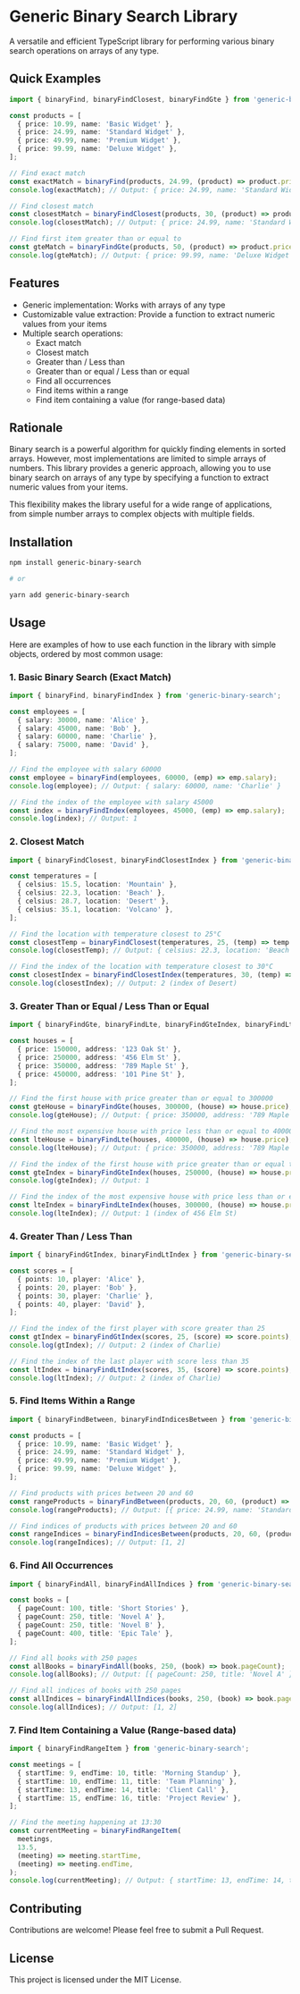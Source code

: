 # Generic Binary Search Library

A versatile and efficient TypeScript library for performing various binary search operations on arrays of any type.

## Quick Examples

```typescript
import { binaryFind, binaryFindClosest, binaryFindGte } from 'generic-binary-search';

const products = [
  { price: 10.99, name: 'Basic Widget' },
  { price: 24.99, name: 'Standard Widget' },
  { price: 49.99, name: 'Premium Widget' },
  { price: 99.99, name: 'Deluxe Widget' },
];

// Find exact match
const exactMatch = binaryFind(products, 24.99, (product) => product.price);
console.log(exactMatch); // Output: { price: 24.99, name: 'Standard Widget' }

// Find closest match
const closestMatch = binaryFindClosest(products, 30, (product) => product.price);
console.log(closestMatch); // Output: { price: 24.99, name: 'Standard Widget' }

// Find first item greater than or equal to
const gteMatch = binaryFindGte(products, 50, (product) => product.price);
console.log(gteMatch); // Output: { price: 99.99, name: 'Deluxe Widget' }
```

## Features

- Generic implementation: Works with arrays of any type
- Customizable value extraction: Provide a function to extract numeric values from your items
- Multiple search operations:
  - Exact match
  - Closest match
  - Greater than / Less than
  - Greater than or equal / Less than or equal
  - Find all occurrences
  - Find items within a range
  - Find item containing a value (for range-based data)

## Rationale

Binary search is a powerful algorithm for quickly finding elements in sorted arrays. However, most implementations are limited to simple arrays of numbers. This library provides a generic approach, allowing you to use binary search on arrays of any type by specifying a function to extract numeric values from your items.

This flexibility makes the library useful for a wide range of applications, from simple number arrays to complex objects with multiple fields.

## Installation

```bash
npm install generic-binary-search

# or

yarn add generic-binary-search
```

## Usage

Here are examples of how to use each function in the library with simple objects, ordered by most common usage:

### 1. Basic Binary Search (Exact Match)

```typescript
import { binaryFind, binaryFindIndex } from 'generic-binary-search';

const employees = [
  { salary: 30000, name: 'Alice' },
  { salary: 45000, name: 'Bob' },
  { salary: 60000, name: 'Charlie' },
  { salary: 75000, name: 'David' },
];

// Find the employee with salary 60000
const employee = binaryFind(employees, 60000, (emp) => emp.salary);
console.log(employee); // Output: { salary: 60000, name: 'Charlie' }

// Find the index of the employee with salary 45000
const index = binaryFindIndex(employees, 45000, (emp) => emp.salary);
console.log(index); // Output: 1
```

### 2. Closest Match

```typescript
import { binaryFindClosest, binaryFindClosestIndex } from 'generic-binary-search';

const temperatures = [
  { celsius: 15.5, location: 'Mountain' },
  { celsius: 22.3, location: 'Beach' },
  { celsius: 28.7, location: 'Desert' },
  { celsius: 35.1, location: 'Volcano' },
];

// Find the location with temperature closest to 25°C
const closestTemp = binaryFindClosest(temperatures, 25, (temp) => temp.celsius);
console.log(closestTemp); // Output: { celsius: 22.3, location: 'Beach' }

// Find the index of the location with temperature closest to 30°C
const closestIndex = binaryFindClosestIndex(temperatures, 30, (temp) => temp.celsius);
console.log(closestIndex); // Output: 2 (index of Desert)
```

### 3. Greater Than or Equal / Less Than or Equal

```typescript
import { binaryFindGte, binaryFindLte, binaryFindGteIndex, binaryFindLteIndex } from 'generic-binary-search';

const houses = [
  { price: 150000, address: '123 Oak St' },
  { price: 250000, address: '456 Elm St' },
  { price: 350000, address: '789 Maple St' },
  { price: 450000, address: '101 Pine St' },
];

// Find the first house with price greater than or equal to 300000
const gteHouse = binaryFindGte(houses, 300000, (house) => house.price);
console.log(gteHouse); // Output: { price: 350000, address: '789 Maple St' }

// Find the most expensive house with price less than or equal to 400000
const lteHouse = binaryFindLte(houses, 400000, (house) => house.price);
console.log(lteHouse); // Output: { price: 350000, address: '789 Maple St' }

// Find the index of the first house with price greater than or equal to 250000
const gteIndex = binaryFindGteIndex(houses, 250000, (house) => house.price);
console.log(gteIndex); // Output: 1

// Find the index of the most expensive house with price less than or equal to 300000
const lteIndex = binaryFindLteIndex(houses, 300000, (house) => house.price);
console.log(lteIndex); // Output: 1 (index of 456 Elm St)
```

### 4. Greater Than / Less Than

```typescript
import { binaryFindGtIndex, binaryFindLtIndex } from 'generic-binary-search';

const scores = [
  { points: 10, player: 'Alice' },
  { points: 20, player: 'Bob' },
  { points: 30, player: 'Charlie' },
  { points: 40, player: 'David' },
];

// Find the index of the first player with score greater than 25
const gtIndex = binaryFindGtIndex(scores, 25, (score) => score.points);
console.log(gtIndex); // Output: 2 (index of Charlie)

// Find the index of the last player with score less than 35
const ltIndex = binaryFindLtIndex(scores, 35, (score) => score.points);
console.log(ltIndex); // Output: 2 (index of Charlie)
```

### 5. Find Items Within a Range

```typescript
import { binaryFindBetween, binaryFindIndicesBetween } from 'generic-binary-search';

const products = [
  { price: 10.99, name: 'Basic Widget' },
  { price: 24.99, name: 'Standard Widget' },
  { price: 49.99, name: 'Premium Widget' },
  { price: 99.99, name: 'Deluxe Widget' },
];

// Find products with prices between 20 and 60
const rangeProducts = binaryFindBetween(products, 20, 60, (product) => product.price);
console.log(rangeProducts); // Output: [{ price: 24.99, name: 'Standard Widget' }, { price: 49.99, name: 'Premium Widget' }]

// Find indices of products with prices between 20 and 60
const rangeIndices = binaryFindIndicesBetween(products, 20, 60, (product) => product.price);
console.log(rangeIndices); // Output: [1, 2]
```

### 6. Find All Occurrences

```typescript
import { binaryFindAll, binaryFindAllIndices } from 'generic-binary-search';

const books = [
  { pageCount: 100, title: 'Short Stories' },
  { pageCount: 250, title: 'Novel A' },
  { pageCount: 250, title: 'Novel B' },
  { pageCount: 400, title: 'Epic Tale' },
];

// Find all books with 250 pages
const allBooks = binaryFindAll(books, 250, (book) => book.pageCount);
console.log(allBooks); // Output: [{ pageCount: 250, title: 'Novel A' }, { pageCount: 250, title: 'Novel B' }]

// Find all indices of books with 250 pages
const allIndices = binaryFindAllIndices(books, 250, (book) => book.pageCount);
console.log(allIndices); // Output: [1, 2]
```

### 7. Find Item Containing a Value (Range-based data)

```typescript
import { binaryFindRangeItem } from 'generic-binary-search';

const meetings = [
  { startTime: 9, endTime: 10, title: 'Morning Standup' },
  { startTime: 10, endTime: 11, title: 'Team Planning' },
  { startTime: 13, endTime: 14, title: 'Client Call' },
  { startTime: 15, endTime: 16, title: 'Project Review' },
];

// Find the meeting happening at 13:30
const currentMeeting = binaryFindRangeItem(
  meetings,
  13.5,
  (meeting) => meeting.startTime,
  (meeting) => meeting.endTime,
);
console.log(currentMeeting); // Output: { startTime: 13, endTime: 14, title: 'Client Call' }
```

## Contributing

Contributions are welcome! Please feel free to submit a Pull Request.

## License

This project is licensed under the MIT License.
